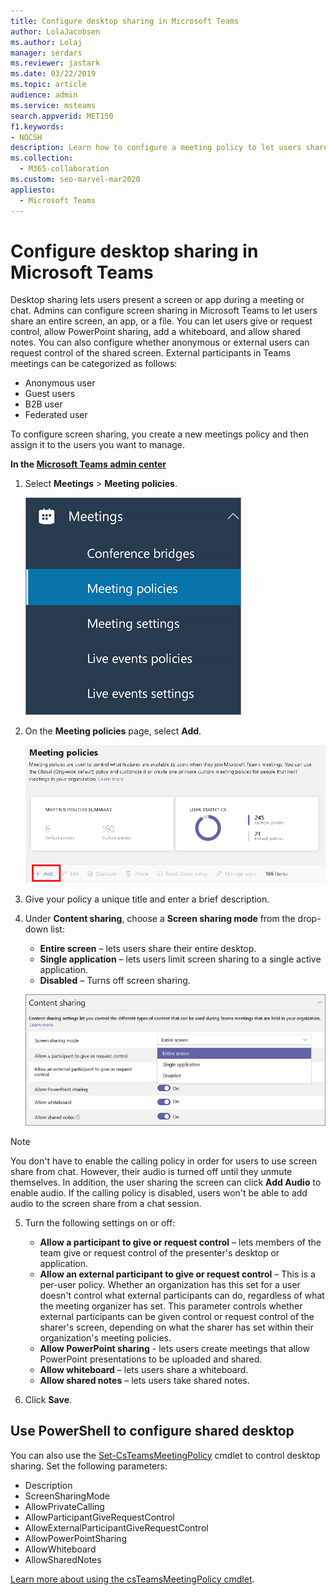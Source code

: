 ```yaml
---
title: Configure desktop sharing in Microsoft Teams
author: LolaJacobsen
ms.author: Lolaj
manager: serdars
ms.reviewer: jastark
ms.date: 03/22/2019
ms.topic: article
audience: admin
ms.service: msteams
search.appverid: MET150
f1.keywords:
- NOCSH
description: Learn how to configure a meeting policy to let users share their desktops in Teams chats or meetings.
ms.collection: 
  - M365-collaboration
ms.custom: seo-marvel-mar2020
appliesto: 
  - Microsoft Teams
---
```


Configure desktop sharing in Microsoft Teams
============================================

Desktop sharing lets users present a screen or app during a meeting or chat. Admins can configure screen sharing in Microsoft Teams to let users share an entire screen, an app, or a file. You can let users give or request control, allow PowerPoint sharing, add a whiteboard, and allow shared notes. You can also configure whether anonymous or external users can request control of the shared screen. External participants in Teams meetings can be categorized as follows:

- Anonymous user
- Guest users
- B2B user
- Federated user

To configure screen sharing, you create a new meetings policy and then assign it to the users you want to manage.

**In the [Microsoft Teams admin center](https://admin.teams.microsoft.com/)**

1. Select **Meetings** > **Meeting policies**.

    ![Screenshot showing Meeting policies selected](media/configure-desktop-sharing-image1.png)

2. On the **Meeting policies** page, select **Add**.

    ![Screenshot showing the Meeting policies message](media/addMeeting.png)

3. Give your policy a unique title and enter a brief description.

4. Under **Content sharing**, choose a **Screen sharing mode** from the drop-down list:

   - **Entire screen** – lets users share their entire desktop.
   - **Single application** – lets users limit screen sharing to a single active application.
   - **Disabled** – Turns off screen sharing.

    ![Screenshot showing sharing mode options](media/configure-desktop-sharing-image3.png)

  > [!Note]
  > You don't have to enable the calling policy in order for users to use screen share from chat. However, their audio is turned off until they unmute themselves. In addition, the user sharing the screen can click **Add Audio** to enable audio. If the calling policy is disabled, users won't be able to add audio to the screen share from a chat session.

5. Turn the following settings on or off:

    - **Allow a participant to give or request control** – lets members of the team give or request control of the presenter's desktop or application.
    - **Allow an external participant to give or request control** – This is a per-user policy. Whether an organization has this set for a user doesn't control what external participants can do, regardless of what the meeting organizer has set. This parameter controls whether external participants can be given control or request control of the sharer's screen, depending on what the sharer has set within their organization's meeting policies.
    - **Allow PowerPoint sharing** - lets users create meetings that allow PowerPoint presentations to be uploaded and shared.
    - **Allow whiteboard** – lets users share a whiteboard.
    - **Allow shared notes** – lets users take shared notes.

6. Click **Save**.

## Use PowerShell to configure shared desktop

You can also use the [Set-CsTeamsMeetingPolicy](https://docs.microsoft.com/powershell/module/skype/set-csteamsmeetingpolicy?view=skype-ps) cmdlet to control desktop sharing. Set the following parameters:

- Description
- ScreenSharingMode
- AllowPrivateCalling
- AllowParticipantGiveRequestControl
- AllowExternalParticipantGiveRequestControl
- AllowPowerPointSharing
- AllowWhiteboard
- AllowSharedNotes

[Learn more about using the csTeamsMeetingPolicy cmdlet](https://docs.microsoft.com/powershell/module/skype/set-csteamsmeetingpolicy?view=skype-ps).

